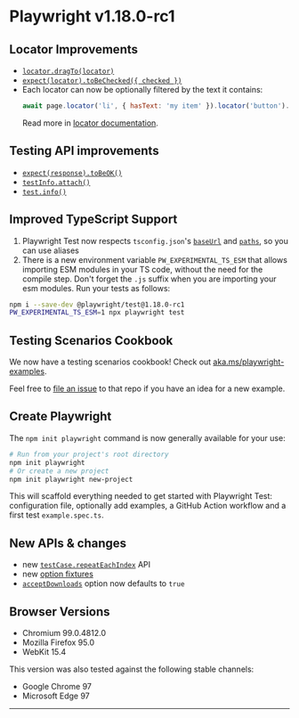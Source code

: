 # Playwright v1.18.0-rc1

## Locator Improvements

- [`locator.dragTo(locator)`]
- [`expect(locator).toBeChecked({ checked })`]
- Each locator can now be optionally filtered by the text it contains: 
    ```js
    await page.locator('li', { hasText: 'my item' }).locator('button').click();
    ```
    Read more in [locator documentation].


## Testing API improvements

- [`expect(response).toBeOK()`]
- [`testInfo.attach()`]
- [`test.info()`]

## Improved TypeScript Support

1. Playwright Test now respects `tsconfig.json`'s [`baseUrl`](https://www.typescriptlang.org/tsconfig#baseUrl) and [`paths`](https://www.typescriptlang.org/tsconfig#paths), so you can use aliases
1. There is a new environment variable `PW_EXPERIMENTAL_TS_ESM` that allows importing ESM modules in your TS code, without the need for the compile step. Don't forget the `.js` suffix when you are importing your esm modules. Run your tests as follows:

```bash
npm i --save-dev @playwright/test@1.18.0-rc1
PW_EXPERIMENTAL_TS_ESM=1 npx playwright test
```


## Testing Scenarios Cookbook

We now have a testing scenarios cookbook! Check out [aka.ms/playwright-examples](https://aka.ms/playwright-examples).

Feel free to [file an issue](https://github.com/microsoft/playwright-examples/issues/new?assignees=MarcusFelling&labels=testing-scenario-idea&template=testing-scenario-idea-template.md&title=%5BIdea+for+testing+scenario%5D) to that repo if you have an idea for a new example.

## Create Playwright

The `npm init playwright` command is now generally available for your use:

```sh
# Run from your project's root directory
npm init playwright
# Or create a new project
npm init playwright new-project
```

This will scaffold everything needed to get started with Playwright Test: configuration file, optionally add examples, a GitHub Action workflow and a first test `example.spec.ts`.


## New APIs & changes

- new [`testCase.repeatEachIndex`] API
- new [option fixtures]
- [`acceptDownloads`] option now defaults to `true`

## Browser Versions

- Chromium 99.0.4812.0
- Mozilla Firefox 95.0
- WebKit 15.4

This version was also tested against the following stable channels:

- Google Chrome 97
- Microsoft Edge 97

---

[`locator.dragTo(locator)`]: https://playwright.dev/docs/api/class-locator#locator-drag-to
[`expect(locator).toBeChecked({ checked })`]: https://playwright.dev/docs/api/class-locatorassertions#locator-assertions-to-be-checked
[locator documentation]: https://playwright.dev/docs/api/class-locator#locator-locator-option-has-text
[`expect(response).toBeOK()`]: https://playwright.dev/docs/api/class-apiresponseassertions
[`testInfo.attach()`]: https://playwright.dev/docs/api/class-testinfo#test-info-attach
[`test.info()`]: https://playwright.dev/docs/api/class-test#test-info
[`testCase.repeatEachIndex`]: https://playwright.dev/docs/api/class-testcase#test-case-repeat-each-index
[option fixtures]: https://playwright.dev/docs/test-fixtures#fixtures-options
[`acceptDownloads`]: https://playwright.dev/docs/api/class-browser#browser-new-context-option-accept-downloads
